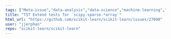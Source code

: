 ```yaml
---
tags: ["Meta-issue","data-analysis","data-science","machine-learning","moduletest-suite","python","statistics"]
title: "TST Extend tests for `scipy.sparse.*array`"
html_url: "https://github.com/scikit-learn/scikit-learn/issues/27090"
user: "jjerphan"
repo: "scikit-learn/scikit-learn"
---
```


